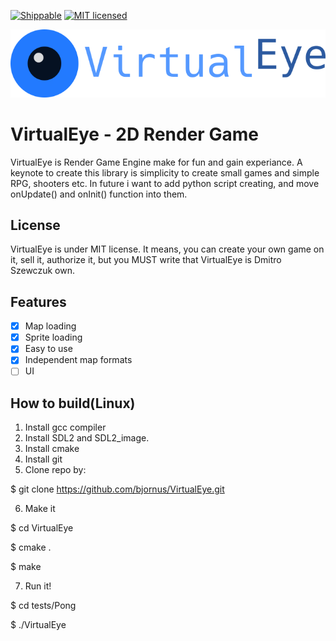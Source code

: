 [![Shippable](https://img.shields.io/shippable/5444c5ecb904a4b21567b0ff.svg?maxAge=2592000)]()
[![MIT licensed](https://img.shields.io/badge/license-MIT-blue.svg)](https://github.com/bjornus/VirtualEye/blob/master/LICENSE)

<img src="logo.png">

# VirtualEye - 2D Render Game
VirtualEye is Render Game Engine make for fun and gain experiance. A keynote to create this library is simplicity to create small games and simple RPG, shooters etc. In future i want to add python script creating, and move onUpdate() and onInit() function into them.

## License
VirtualEye is under MIT license. It means, you can create your own game on it, sell it, authorize it, but you MUST write that VirtualEye is Dmitro Szewczuk own.

## Features
- [x] Map loading
- [x] Sprite loading
- [x] Easy to use
- [x] Independent map formats
- [ ] UI

## How to build(Linux)
1. Install gcc compiler
2. Install SDL2 and SDL2_image.
3. Install cmake
4. Install git
5. Clone repo by:

  $ git clone https://github.com/bjornus/VirtualEye.git

6. Make it

  $ cd VirtualEye

  $ cmake .
  
  $ make

7. Run it!

  $ cd tests/Pong

  $ ./VirtualEye
